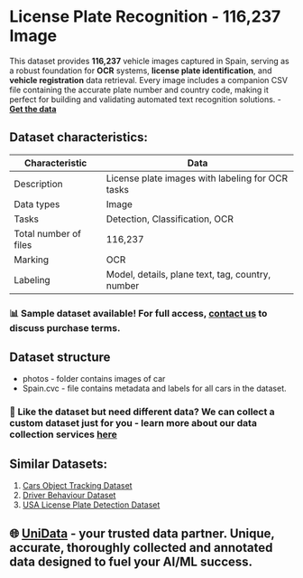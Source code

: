 # License Plate Recognition - 116,237 Image
This dataset provides **116,237** vehicle images captured in Spain, serving as a robust foundation for **OCR** systems, **license plate identification**, and **vehicle registration** data retrieval. Every image includes a companion CSV file containing the accurate plate number and country code, making it perfect for building and validating automated text recognition solutions. - **[Get the data](https://unidata.pro/datasets/spain-license-plate-detection-dataset/?utm_source=github-sc&utm_medium=referral&utm_campaign=spain-license-plate-dataset )**

## Dataset characteristics:
| Characteristic       | Data                                      |
|----------------------|-------------------------------------------|
| Description          | License plate images with labeling for OCR tasks |
| Data types           | Image                                     |
| Tasks                | Detection, Classification, OCR            |
| Total number of files| 116,237                                   |
| Marking              | OCR                                       |
| Labeling             | Model, details, plane text, tag, country, number |

### 📊 Sample dataset available! For full access, [contact us](https://unidata.pro/datasets/spain-license-plate-detection-dataset/?utm_source=github-sc&utm_medium=referral&utm_campaign=spain-license-plate-dataset) to discuss purchase terms.

## Dataset structure
- photos - folder contains images of car
- Spain.cvc - file contains metadata and labels for all cars in the dataset.

### 🧩 Like the dataset but need different data? We can collect a custom dataset just for you - learn more about our data collection services [here](https://unidata.pro/datasets/spain-license-plate-detection-dataset/?utm_source=github-sc&utm_medium=referral&utm_campaign=spain-license-plate-dataset)

## Similar Datasets:
1. [Cars Object Tracking Dataset](https://unidata.pro/datasets/cars-object-tracking/?utm_source=github-sc&utm_medium=referral&utm_campaign=spain-license-plate-dataset)
2. [Driver Behaviour Dataset](https://unidata.pro/datasets/driver-behaviour-dataset/?utm_source=github-sc&utm_medium=referral&utm_campaign=spain-license-plate-dataset)
3. [USA License Plate Detection Dataset](https://unidata.pro/datasets/usa-license-plate-detection-dataset/?utm_source=github-sc&utm_medium=referral&utm_campaign=spain-license-plate-dataset)

## 🌐 [UniData](https://unidata.pro/datasets/spain-license-plate-detection-dataset/?utm_source=github-sc&utm_medium=referral&utm_campaign=spain-license-plate-dataset) - your trusted data partner. Unique, accurate, thoroughly collected and annotated data designed to fuel your AI/ML success.
